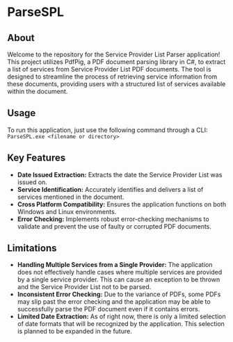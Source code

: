 # ParseSPL
## About
Welcome to the repository for the Service Provider List Parser application! This project utilizes PdfPig, a PDF document parsing library in C#, to extract a list of services from Service Provider List PDF documents. The tool is designed to streamline the process of retrieving service information from these documents, providing users with a structured list of services available within the document.
## Usage
To run this application, just use the following command through a CLI: `ParseSPL.exe <filename or directory>`
## Key Features
- **Date Issued Extraction:** Extracts the date the Service Provider List was issued on.
- **Service Identification:** Accurately identifies and delivers a list of services mentioned in the document.
- **Cross Platform Compatibility:** Ensures the application functions on both Windows and Linux environments.
- **Error Checking:** Implements robust error-checking mechanisms to validate and prevent the use of faulty or corrupted PDF documents.
## Limitations
- **Handling Multiple Services from a Single Provider:** The application does not effectively handle cases where multiple services are provided by a single service provider. This can cause an exception to be thrown and the Service Provider List not to be parsed.
- **Inconsistent Error Checking:** Due to the variance of PDFs, some PDFs may slip past the error checking and the application may be able to successfully parse the PDF document even if it contains errors.
- **Limited Date Extraction:** As of right now, there is only a limited selection of date formats that will be recognized by the application. This selection is planned to be expanded in the future.
